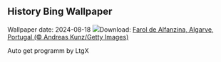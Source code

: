 ## History Bing Wallpaper
Wallpaper date: 2024-08-18
![](https://www.bing.com/th?id=OHR.AlfanzinaLighthouse_PT-BR6712020565_UHD.jpg&w=1000)Download: [Farol de Alfanzina, Algarve, Portugal (© Andreas Kunz/Getty Images)](https://www.bing.com/th?id=OHR.AlfanzinaLighthouse_PT-BR6712020565_UHD.jpg)

Auto get programm by LtgX
